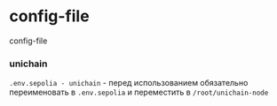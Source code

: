 # config-file
config-file

### unichain
`.env.sepolia - unichain` - перед использованием обязательно переименовать в `.env.sepolia` и переместить в `/root/unichain-node`
